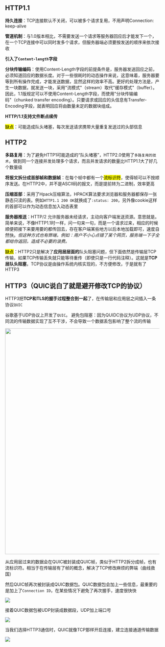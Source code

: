 ## HTTP1.1

**持久连接**：TCP连接默认不关闭，可以被多个请求复用，不用声明Connection: keep-alive

**管道机制**：与1.0版本相比，不需要发送一个请求等服务器回应后才能发下一个，在一个TCP连接中可以同时发多个请求，但服务器端必须要按发送的顺序来依次接收

**引入了`Content-length`字段**

**分块传输编码**：使用Content-Length字段的前提条件是，服务器发送回应之前，必须知道回应的数据长度。对于一些很耗时的动态操作来说，这意味着，服务器要等到所有操作完成，才能发送数据，显然这样的效率不高。更好的处理方法是，产生一块数据，就发送一块，采用"流模式"（stream）取代"缓存模式"（buffer）。因此，1.1版规定可以不使用Content-Length字段，而使用"分块传输编码"（chunked transfer encoding）。只要请求或回应的头信息有Transfer-Encoding字段，就表明回应将由数量未定的数据块组成。

**HTTP/1.1支持文件断点续传**

<mark>缺点</mark>：可能造成队头堵塞，每次发送请求携带大量重复发送过的头部信息

## HTTP2

**多路复用**：为了避免HTTP1可能造成的“队头堵塞”，HTTP2.0使用了`多路复用的技术`，做到同一个连接并发处理多个请求，而且并发请求的数量比HTTP1.1大了好几个数量级

**将报文拆分成首部帧和数据帧**：在每个帧中都有一个<mark>流标识符</mark>，使得帧可以不按顺序发送。在HTTP2中，并不是ASCII码的报文，而是提前转为二进制，效率更高

**压缩首部**：采用了Hpack压缩算法，HPACK算法要求浏览器和服务器都保存一张静态只渎的表。例如`HTTP1.1 200 OK`就换成了`:status: 200`，另外像cookie这样的首部可以作为动态信息加入动态表里

**服务器推送**：HTTP/2 允许服务器未经请求，主动向客户端发送资源。意思就是。简单来说，不像HTTP1.1时一样，问一句来一句，而是一个请求过来，相应的时候顺便把接下来要用要的都传回去，存在客户端某些地方以后本地加载即可，速度自然快。*但这种方式也有弊端，例如：用户不小心点错了某个网页，服务端一下子全都给你返回，造成不必要的浪费。*

<mark>缺点</mark>：HTTP2只是解决了**应用层层面的**队头阻塞问题，但下面依然是传输层TCP传输，如果TCP传输丢失就只能等待重传（即使只是一行代码注释）。这就是**TCP层队头阻塞**，TCP协议是由操作系统内核实现的，不方便修改，于是就有了HTTP3

## HTTP3（QUIC说白了就是避开修改TCP的协议）

HTTP3把**TCP和TLS的握手过程整合到一起**了，在传输层和应用层之间插入一条协议`QUIC`

谷歌基于UDP协议上开发了`QUIC`。 避免包阻塞：因为QUIDC协议为UDP协议，不同流的传输数据实现了互不干涉，不会导致一个数据丢包影响了整个流的传输

<img src="file:///C:/Users/Crazy_pea/AppData/Roaming/marktext/images/2022-12-04-23-55-02-image.png" title="" alt="" width="738">

从应用层过来的数据会在QUIC被封装成QUIC帧，类似于HTTP2拆分成帧，也有流标识符。相当于在传输层有了帧的概念，解决了TCP修改麻烦的弊端（曲线救国）

然后QUIC帧再次被封装成QUIC数据包。QUIC数据包会加上一些信息，最重要的是加上了`Connection ID`，在某些情况下避免了再次握手，速度很快快 

![](C:\Users\Crazy_pea\AppData\Roaming\marktext\images\2022-12-05-00-06-27-image.png)

接着QUIC数据包被UDP封装成数据段，UDP加上端口号

![](C:\Users\Crazy_pea\AppData\Roaming\marktext\images\2023-03-09-22-28-46-image.png)

当我们选择HTTP3通信时，QUIC就像TCP那样开启连接，建立连接通道传输数据

![](C:\Users\Crazy_pea\AppData\Roaming\marktext\images\2023-03-09-22-29-43-image.png)
